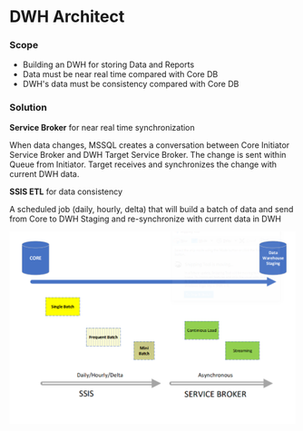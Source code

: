 # DWH Architect



### Scope

* Building an DWH for storing Data and Reports
* Data must be near real time compared with Core DB
* DWH's data must be consistency compared with Core DB

### Solution

**Service Broker** for near real time synchronization

When data changes, MSSQL creates a conversation between Core Initiator Service Broker and DWH Target Service Broker. The change is sent within Queue from Initiator. Target receives and synchronizes the change with current DWH data.

**SSIS ETL** for data consistency

A scheduled job (daily, hourly, delta) that will build a batch of data and send from Core to DWH Staging and re-synchronize with current data in DWH

![Architect](https://github.com/LouisVu84/DevOps/blob/master/Dba/EDW/Doc/Flow.PNG)


